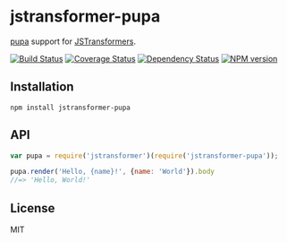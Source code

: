 # jstransformer-pupa

[pupa](https://github.com/sindresorhus/pupa) support for [JSTransformers](http://github.com/jstransformers).

[![Build Status](https://img.shields.io/travis/jstransformers/jstransformer-pupa/master.svg)](https://travis-ci.org/jstransformers/jstransformer-pupa)
[![Coverage Status](https://img.shields.io/codecov/c/github/jstransformers/jstransformer-pupa/master.svg)](https://codecov.io/gh/jstransformers/jstransformer-pupa)
[![Dependency Status](https://img.shields.io/david/jstransformers/jstransformer-pupa/master.svg)](http://david-dm.org/jstransformers/jstransformer-pupa)
[![NPM version](https://img.shields.io/npm/v/jstransformer-pupa.svg)](https://www.npmjs.org/package/jstransformer-pupa)

## Installation

    npm install jstransformer-pupa

## API

```js
var pupa = require('jstransformer')(require('jstransformer-pupa'));

pupa.render('Hello, {name}!', {name: 'World'}).body
//=> 'Hello, World!'
```

## License

MIT
